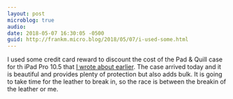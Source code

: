 ```yaml
---
layout: post
microblog: true
audio: 
date: 2018-05-07 16:30:05 -0500
guid: http://frankm.micro.blog/2018/05/07/i-used-some.html
---
```

I used some credit card reward to discount the cost of the Pad & Quill case for th iPad Pro 10.5 that [I wrote about earlier](http://frankmcpherson.blog/2018/05/03/does-anyone-have.html). The case arrived today and it is beautiful and provides plenty of protection but also adds bulk. It is going to take time for the leather to break in, so the race is between the breakin of the leather or me. 
